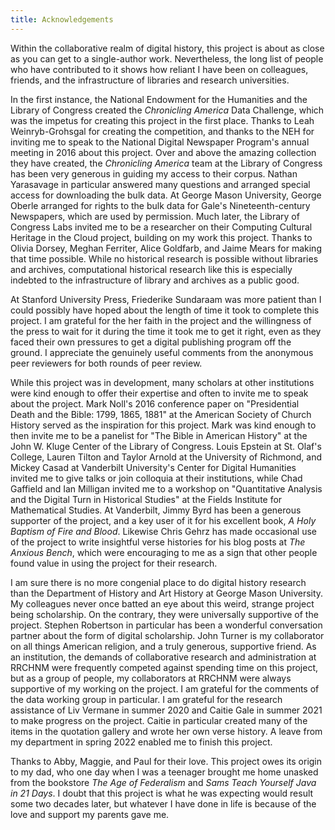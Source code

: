```yaml
---
title: Acknowledgements
---
```


Within the collaborative realm of digital history, this project is about as close as you can get to a single-author work. Nevertheless, the long list of people who have contributed to it shows how reliant I have been on colleagues, friends, and the infrastructure of libraries and research universities.

In the first instance, the National Endowment for the Humanities and the Library of Congress created the _Chronicling America_ Data Challenge, which was the impetus for creating this project in the first place. Thanks to Leah Weinryb-Grohsgal for creating the competition, and thanks to the NEH for inviting me to speak to the National Digital Newspaper Program's annual meeting in 2016 about this project. Over and above the amazing collection they have created, the _Chronicling America_ team at the Library of Congress has been very generous in guiding my access to their corpus. Nathan Yarasavage in particular answered many questions and arranged special access for downloading the bulk data. At George Mason University, George Oberle arranged for rights to the bulk data for Gale's Nineteenth-century Newspapers, which are used by permission. Much later, the Library of Congress Labs invited me to be a researcher on their Computing Cultural Heritage in the Cloud project, building on my work this project. Thanks to Olivia Dorsey, Meghan Ferriter, Alice Goldfarb, and Jaime Mears for making that time possible. While no historical research is possible without libraries and archives, computational historical research like this is especially indebted to the infrastructure of library and archives as a public good.

At Stanford University Press, Friederike Sundaraam was more patient than I could possibly have hoped about the length of time it took to complete this project. I am grateful for the her faith in the project and the willingness of the press to wait for it during the time it took me to get it right, even as they faced their own pressures to get a digital publishing program off the ground. I appreciate the genuinely useful comments from the anonymous peer reviewers for both rounds of peer review.

While this project was in development, many scholars at other institutions were kind enough to offer their expertise and often to invite me to speak about the project. Mark Noll's 2016 conference paper on "Presidential Death and the Bible: 1799, 1865, 1881" at the American Society of Church History served as the inspiration for this project. Mark was kind enough to then invite me to be a panelist for "The Bible in American History" at the John W. Kluge Center of the Library of Congress. Louis Epstein at St. Olaf's College, Lauren Tilton and Taylor Arnold at the University of Richmond, and Mickey Casad at Vanderbilt University's Center for Digital Humanities invited me to give talks or join colloquia at their institutions, while Chad Gaffield and Ian Milligan invited me to a workshop on "Quantitative Analysis and the Digital Turn in Historical Studies" at the Fields Institute for Mathematical Studies. At Vanderbilt, Jimmy Byrd has been a generous supporter of the project, and a key user of it for his excellent book, _A Holy Baptism of Fire and Blood_. Likewise Chris Gehrz has made occasional use of the project to write insightful verse histories for his blog posts at _The Anxious Bench_, which were encouraging to me as a sign that other people found value in using the project for their research.

I am sure there is no more congenial place to do digital history research than the Department of History and Art History at George Mason University. My colleagues never once batted an eye about this weird, strange project being scholarship. On the contrary, they were universally supportive of the project. Stephen Robertson in particular has been a wonderful conversation partner about the form of digital scholarship. John Turner is my collaborator on all things American religion, and a truly generous, supportive friend. As an institution, the demands of collaborative research and administration at RRCHNM were frequently competed against spending time on this project, but as a group of people, my collaborators at RRCHNM were always supportive of my working on the project. I am grateful for the comments of the data working group in particular.  I am grateful for the research assistance of Liv Vermane in summer 2020 and Caitie Gale in summer 2021 to make progress on the project. Caitie in particular created many of the items in the quotation gallery and wrote her own verse history. A leave from my department in spring 2022 enabled me to finish this project.

Thanks to Abby, Maggie, and Paul for their love. This project owes its origin to my dad, who one day when I was a teenager brought me home unasked from the bookstore _The Age of Federalism_ and _Sams Teach Yourself Java in 21 Days_. I doubt that this project is what he was expecting would result some two decades later, but whatever I have done in life is because of the love and support my parents gave me.
